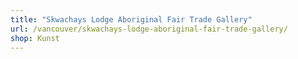 ```yaml
---
title: "Skwachays Lodge Aboriginal Fair Trade Gallery"
url: /vancouver/skwachays-lodge-aboriginal-fair-trade-gallery/
shop: Kunst
---
```

